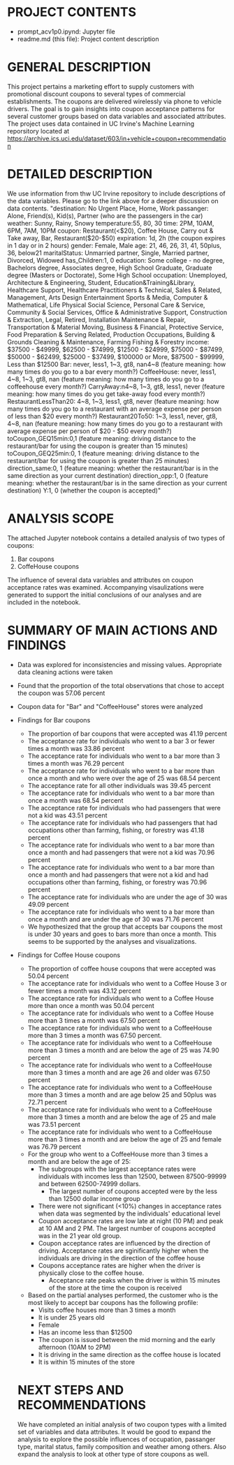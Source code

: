 PROJECT CONTENTS
================
- prompt_acv1p0.ipynd: Jupyter file
- readme.md (this file): Project content description

GENERAL DESCRIPTION
===================
This project pertains a marketing effort to supply customers with promotional discount coupons to several types of commercial establishments.
The coupons are delivered wirelessly via phone to vehicle drivers. The goal is to gain insights into coupon acceptance patterns for several customer groups
based on data variables and associated attributes.
The project uses data contained in UC Irvine's Machine Learning reporsitory located at https://archive.ics.uci.edu/dataset/603/in+vehicle+coupon+recommendation

DETAILED DESCRIPTION
====================
We use information from thw UC Irvine repository to include descriptions of the data variables. Please go to the link above for a deeper discussion on data contents. 
"destination: No Urgent Place, Home, Work
passanger: Alone, Friend(s), Kid(s), Partner (who are the passengers in the car)
weather: Sunny, Rainy, Snowy
temperature:55, 80, 30
time: 2PM, 10AM, 6PM, 7AM, 10PM
coupon: Restaurant(<$20), Coffee House, Carry out & Take away, Bar, Restaurant($20-$50)
expiration: 1d, 2h (the coupon expires in 1 day or in 2 hours)
gender: Female, Male
age: 21, 46, 26, 31, 41, 50plus, 36, below21
maritalStatus: Unmarried partner, Single, Married partner, Divorced, Widowed
has_Children:1, 0
education: Some college - no degree, Bachelors degree, Associates degree, High School Graduate, Graduate degree (Masters or Doctorate), Some High School
occupation: Unemployed, Architecture & Engineering, Student, 
Education&Training&Library, Healthcare Support, 
Healthcare Practitioners & Technical, Sales & Related, Management, 
Arts Design Entertainment Sports & Media, Computer & Mathematical, 
Life Physical Social Science, Personal Care & Service, 
Community & Social Services, Office & Administrative Support, 
Construction & Extraction, Legal, Retired, 
Installation Maintenance & Repair, Transportation & Material Moving, 
Business & Financial, Protective Service, 
Food Preparation & Serving Related, Production Occupations, 
Building & Grounds Cleaning & Maintenance, Farming Fishing & Forestry
income: $37500 - $49999, $62500 - $74999, $12500 - $24999, $75000 - $87499, 
$50000 - $62499, $25000 - $37499, $100000 or More, $87500 - $99999, Less than $12500
Bar: never, less1, 1~3, gt8,  nan4~8 (feature meaning: how many times do you go to a bar every month?)
CoffeeHouse: never, less1, 4~8, 1~3, gt8,  nan (feature meaning: how many times do you go to a coffeehouse every month?)
CarryAway:n4~8, 1~3, gt8, less1, never (feature meaning: how many times do you get take-away food every month?)
RestaurantLessThan20: 4~8, 1~3, less1, gt8,  never (feature meaning: how many times do you go to a restaurant with an average expense per person of less than $20 every month?)
Restaurant20To50: 1~3, less1, never, gt8, 4~8,  nan (feature meaning: how many times do you go to a restaurant with average expense per person of $20 - $50 every month?)
toCoupon_GEQ15min:0,1 (feature meaning: driving distance to the restaurant/bar for using the coupon is greater than 15 minutes)
toCoupon_GEQ25min:0, 1 (feature meaning: driving distance to the restaurant/bar for using the coupon is greater than 25 minutes)
direction_same:0, 1 (feature meaning: whether the restaurant/bar is in the same direction as your current destination)
direction_opp:1, 0 (feature meaning: whether the restaurant/bar is in the same direction as your current destination)
Y:1, 0 (whether the coupon is accepted)"

ANALYSIS SCOPE
==============
The attached Jupyter notebook contains a detailed analysis of two types of coupons:
1) Bar coupons
2) CoffeHouse coupons

The influence of several data variables and attributes on coupon acceptance rates was examined.
Accompanying visaulizations were generated to support the initial conclusions of our analyses and are included in the notebook.

SUMMARY OF MAIN ACTIONS AND FINDINGS
====================================
- Data was explored for inconsistencies and missing values. Appropriate data cleaning actions were taken
- Found that the proportion of the total observations that chose to accept the coupon was 57.06 percent
- Coupon data for "Bar" and "CoffeeHouse" stores were analyzed
- Findings for Bar coupons
    - The proportion of bar coupons that were accepted was  41.19 percent
    - The acceptance rate for individuals who went to a bar 3 or fewer times a month was 33.86 percent
    - The acceptance rate for individuals who went to a bar more than 3 times a month was 76.29 percent
    - The acceptance rate for individuals who went to a bar more than once a month and who were over the age of 25 was 68.54 percent
    - The acceptance rate for all other individuals was 39.45 percent
    - The acceptance rate for individuals who went to a bar more than once a month was 68.54 percent
    - The acceptance rate for individuals who had passengers that were not a kid was 43.51 percent
    - The acceptance rate for individuals who had passengers that had occupations other than farming, fishing, or forestry was 41.18 percent
    - The acceptance rate for individuals who went to a bar more than once a month and had passengers that were not a kid was 70.96 percent
    - The acceptance rate for individuals who went to a bar more than once a month and had passengers that were not a kid and had occupations other than farming, fishing, or forestry was 70.96 percent
    - The acceptance rate for individuals who are under the age of 30 was 49.09 percent
    - The acceptance rate for individuals who went to a bar more than once a month and are under the age of 30 was 71.76 percent
    - We hypothesized that the group that accepts bar coupons the most is under 30 years and goes to bars more than once a month. This seems to be supported by the analyses and visualizations.
- Findings for Coffee House coupons
    - The proportion of coffee house coupons that were accepted was  50.04 percent
    - The acceptance rate for individuals who went to a Coffee House 3 or fewer times a month was 43.12 percent
    - The acceptance rate for individuals who went to a Coffee House more than once a month was 50.04 percent
    - The acceptance rate for individuals who went to a Coffee House more than 3 times a month was 67.50 percent
    - The acceptance rate for individuals who went to a CoffeeHouse more than 3 times a month was 67.50 percent.
    - The acceptance rate for individuals who went to a CoffeeHouse more than 3 times a month and are below the age of 25 was 74.90 percent
    - The acceptance rate for individuals who went to a CoffeeHouse more than 3 times a month and are age 26 and older was 67.50 percent
    - The acceptance rate for individuals who went to a CoffeeHouse more than 3 times a month and are age below 25 and 50plus was 72.71 percent
    - The acceptance rate for individuals who went to a CoffeeHouse more than 3 times a month and are below the age of 25 and male was 73.51 percent
    - The acceptance rate for individuals who went to a CoffeeHouse more than 3 times a month and are below the age of 25 and female was 76.79 percent
    - For the group who went to a CoffeeHouse more than 3 times a month and are below the age of 25:
        - The subgroups with the largest acceptance rates were individuals with incomes less than 12500, between 87500-99999 and between 62500-74999 dollars.
            - The largest number of coupons accepted were by the less than 12500 dollar income group
        - There were not significant (<10%) changes in acceptance rates when data was segmented by the individuals' educational level
        - Coupon acceptance rates are low late at night (10 PM) and peak at 10 AM and 2 PM. The largest number of coupons accepted was in the 21 year old group.
        - Coupon acceptance rates are influenced by the direction of driving. Acceptance rates are sginificantly higher when the individuals are driving in the direction of the coffee house
        - Coupons acceptance rates are higher when the driver is physically close to the coffee house.
            - Acceptance rate peaks when the driver is within 15 minutes of the store at the time the coupon is received
    - Based on the partial analyses performed, the customer who is the most likely to accept bar coupons has the following profile:
      - Visits coffee houses more than 3 times a month
      - It is under 25 years old
      - Female
      - Has an income less than $12500
      - The coupon is issued between the mid morning and the early afternoon (10AM to 2PM)
      - It is driving in the same direction as the coffee house is located
      - It is within 15 minutes of the store   

  NEXT STEPS AND RECOMMENDATIONS
  ==============================
  We have completed an initial analysis of two coupon types with a limited set of variables and data attributes.
  It would be good to expand the analysis to explore the possible influences of occupation, passanger type, marital status, family composition and weather among others.
  Also expand the analysis to look at other type of store coupons as well. 

